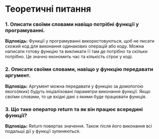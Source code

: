 # **Теоретичні питання**

### **1. Описати своїми словами навіщо потрібні функції у програмуванні.**

**Відповідь:**
Функції у програмуванні використовуються, щоб не писати схожий код для виконання одинакових операцій або коду. Можна написати готову функцію та викликати її там де потрібно та скільки потрібно. Це значно економить час та кількість строк у коді.

### **2. Описати своїми словами, навіщо у функцію передавати аргумент.**

**Відповідь:**
Аргумент можна передавати у функцію за домопогою якого(яких) будуть ініціалізовані параметри виконання функції. Якщо своїми словами, то це вхідні дані з якими буде працювати функція.

### **3. Що таке оператор return та як він працює всередині функції?**

**Відповідь:**
Return повертає значення. Також після його виконання всі подальші дії у функції зупиняються.
